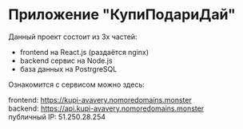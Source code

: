 # Приложение "КупиПодариДай"

Данный проект состоит из 3х частей:
- frontend на React.js (раздаётся nginx)
- backend сервис на Node.js
- база данных на PostrgreSQL
        
      
Ознакомится с сервисом можно здесь: 

frontend: https://kupi-avavery.nomoredomains.monster  
backend: https://api.kupi-avavery.nomoredomains.monster  
публичный IP: 51.250.28.254  
